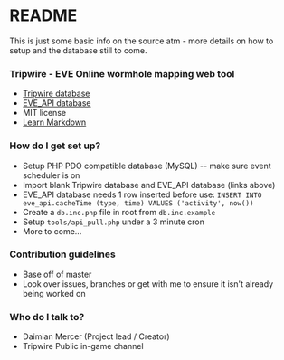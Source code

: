 # README #

This is just some basic info on the source atm - more details on how to setup and the database still to come.

### Tripwire - EVE Online wormhole mapping web tool ###

* [Tripwire database](https://drive.google.com/file/d/0B2nU7w1pM6WrNVc0YThXRGlZV2M/view?usp=sharing)
* [EVE_API database](https://drive.google.com/file/d/0B2nU7w1pM6WrNnRZVE94aExJd2M/view?usp=sharing)
* MIT license
* [Learn Markdown](https://bitbucket.org/tutorials/markdowndemo)

### How do I get set up? ###

* Setup PHP PDO compatible database (MySQL) -- make sure event scheduler is on
* Import blank Tripwire database and EVE_API database (links above)
* EVE_API database needs 1 row inserted before use:
`INSERT INTO eve_api.cacheTime (type, time) VALUES ('activity', now())`
* Create a `db.inc.php` file in root from `db.inc.example`
* Setup `tools/api_pull.php` under a 3 minute cron
* More to come...

### Contribution guidelines ###

* Base off of master
* Look over issues, branches or get with me to ensure it isn't already being worked on

### Who do I talk to? ###

* Daimian Mercer (Project lead / Creator)
* Tripwire Public in-game channel